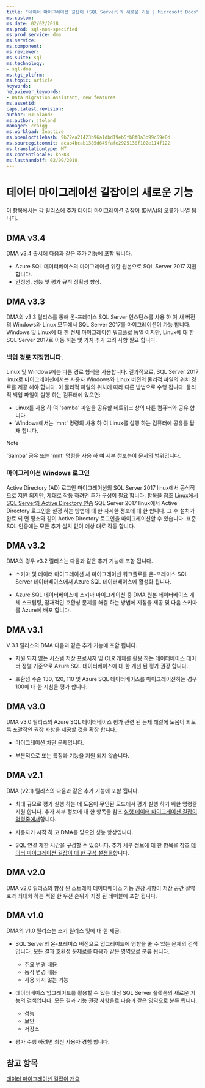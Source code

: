 ```yaml
---
title: "데이터 마이그레이션 길잡이 (SQL Server)의 새로운 기능 | Microsoft Docs"
ms.custom: 
ms.date: 02/02/2018
ms.prod: sql-non-specified
ms.prod_service: dma
ms.service: 
ms.component: 
ms.reviewer: 
ms.suite: sql
ms.technology:
- sql-dma
ms.tgt_pltfrm: 
ms.topic: article
keywords: 
helpviewer_keywords:
- Data Migration Assistant, new features
ms.assetid: 
caps.latest.revision: 
author: HJToland3
ms.author: jtoland
manager: craigg
ms.workload: Inactive
ms.openlocfilehash: 9b72ea21423b96a1dbd19eb5fb8f0a3b99c59e0d
ms.sourcegitcommit: acab4bcab1385d645fafe2925130f102e114f122
ms.translationtype: MT
ms.contentlocale: ko-KR
ms.lasthandoff: 02/09/2018
---
```

# <a name="whats-new-in-data-migration-assistant"></a>데이터 마이그레이션 길잡이의 새로운 기능

이 항목에서는 각 릴리스에 추가 데이터 마이그레이션 길잡이 (DMA)의 오류가 나열 됩니다.

## <a name="dma-v34"></a>DMA v3.4
DMA v3.4 출시에 다음과 같은 추가 기능에 포함 됩니다.
- Azure SQL 데이터베이스의 마이그레이션 위한 원본으로 SQL Server 2017 지원 합니다.
- 안정성, 성능 및 평가 규칙 정확성 향상.

## <a name="dma-v33"></a>DMA v3.3
DMA의 v3.3 릴리스를 통해 온-프레미스 SQL Server 인스턴스를 사용 하 여 새 버전의 Windows와 Linux 모두에서 SQL Server 2017를 마이그레이션이 가능 합니다. Windows 및 Linux에 대 한 전체 마이그레이션 워크플로 동일 이지만, Linux에 대 한 SQL Server 2017로 이동 하는 몇 가지 추가 고려 사항 필요 합니다.

### <a name="specifying-the-back-up-path"></a>백업 경로 지정합니다.
Linux 및 Windows에는 다른 경로 형식을 사용합니다. 결과적으로, SQL Server 2017 linux로 마이그레이션에서는 사용자 Windows와 Linux 버전의 물리적 파일의 위치 경로를 제공 해야 합니다. 이 물리적 파일의 위치에 따라 다른 방법으로 수행 됩니다.
물리적 백업 파일이 실행 하는 컴퓨터에 있으면:
- Linux를 사용 하 여 'samba' 파일을 공유할 네트워크 상의 다른 컴퓨터와 공유 합니다.
-   Windows에서는 'mnt' 명령의 사용 하 여 Linux를 실행 하는 컴퓨터에 공유를 탑재 합니다.

> [!NOTE]
> 'Samba' 공유 또는 'mnt' 명령을 사용 하 여 세부 정보는이 문서의 범위입니다.

### <a name="migrating-windows-logins"></a>마이그레이션 Windows 로그인
Active Directory (AD) 로그인 마이그레이션의 SQL Server 2017 linux에서 공식적으로 지원 되지만, 제대로 작동 하려면 추가 구성이 필요 합니다. 항목을 참조 [Linux에서 SQL Server와 Active Directory 인증](https://docs.microsoft.com/en-us/sql/linux/sql-server-linux-active-directory-authentication) SQL Server 2017 linux에서 Active Directory 로그인을 설정 하는 방법에 대 한 자세한 정보에 대 한 합니다. 그 후 설치가 완료 되 면 평소와 같이 Active Directory 로그인을 마이그레이션할 수 있습니다. 표준 SQL 인증에는 모든 추가 설치 없이 예상 대로 작동 합니다.

## <a name="dma-v32"></a>DMA v3.2
DMA의 경우 v3.2 릴리스는 다음과 같은 추가 기능에 포함 됩니다.

- 스키마 및 데이터 마이그레이션 새 마이그레이션 워크플로를 온-프레미스 SQL Server 데이터베이스에서 Azure SQL 데이터베이스에 활성화 됩니다.

- Azure SQL 데이터베이스에 스키마 마이그레이션 중 DMA 원본 데이터베이스 개체 스크립팅, 잠재적인 호환성 문제를 해결 하는 방법에 지침을 제공 및 다음 스키마를 Azure에 배포 합니다.

## <a name="dma-v31"></a>DMA v3.1
V 3.1 릴리스의 DMA 다음과 같은 추가 기능에 포함 됩니다.

- 지원 되지 않는 시스템 저장 프로시저 및 CLR 개체를 활용 하는 데이터베이스 데이터 정렬 기준으로 Azure SQL 데이터베이스에 대 한 개선 된 평가 권장 합니다.

- 호환성 수준 130, 120, 110 및 Azure SQL 데이터베이스를 마이그레이션하는 경우 100에 대 한 지침을 평가 합니다.

## <a name="dma-v30"></a>DMA v3.0
DMA v3.0 릴리스의 Azure SQL 데이터베이스 평가 관련 된 문제 해결에 도움이 되도록 포괄적인 권장 사항을 제공할 것을 확장 합니다.

- 마이그레이션 차단 문제입니다.

- 부분적으로 또는 특징과 기능을 지원 되지 않습니다.

## <a name="dma-v21"></a>DMA v2.1
DMA (v2.1) 릴리스의 다음과 같은 추가 기능에 포함 됩니다.
- 최대 규모로 평가 실행 하는 데 도움이 무인된 모드에서 평가 실행 하기 위한 명령줄 지원 합니다. 추가 세부 정보에 대 한 항목을 참조 [실행 데이터 마이그레이션 길잡이 명령줄에서](dma-commandline.md)합니다.

- 사용자가 시작 하 고 DMA를 닫으면 성능 향상입니다.

- SQL 연결 제한 시간을 구성할 수 있습니다. 추가 세부 정보에 대 한 항목을 참조 [데이터 마이그레이션 길잡이 대 한 구성 설정을](dma-configurationsettings.md)합니다.

## <a name="dma-v20"></a>DMA v2.0
DMA v2.0 릴리스의 향상 된 스트레치 데이터베이스 기능 권장 사항이 저장 공간 절약 효과 최대화 하는 적절 한 우선 순위가 지정 된 테이블에 포함 됩니다.

## <a name="dma-v10"></a>DMA v1.0
DMA의 v1.0 릴리스는 초기 릴리스 및에 대 한 제공:
- SQL Server의 온-프레미스 버전으로 업그레이드에 영향을 줄 수 있는 문제의 검색입니다. 모든 결과 호환성 문제로를 다음과 같은 영역으로 분류 됩니다.
    -   주요 변경 내용
    - 동작 변경 내용
    - 사용 되지 않는 기능

- 데이터베이스 업그레이드를 활용할 수 있는 대상 SQL Server 플랫폼의 새로운 기능의 검색입니다. 모든 결과 기능 권장 사항을로 다음과 같은 영역으로 분류 됩니다.
    - 성능
    - 보안
    - 저장소

-   평가 수행 하려면 최신 사용자 경험 합니다.

## <a name="see-also"></a>참고 항목

[데이터 마이그레이션 길잡이 개요](../dma/dma-overview.md)
